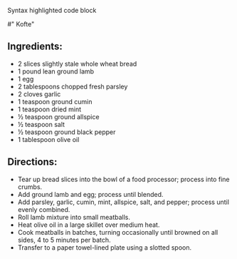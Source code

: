 Syntax highlighted code block


 #" Kofte"


## Ingredients:
- 2 slices slightly stale whole wheat bread
- 1 pound lean ground lamb
- 1 egg
- 2 tablespoons chopped fresh parsley
- 2 cloves garlic
- 1 teaspoon ground cumin
- 1 teaspoon dried mint
- ½ teaspoon ground allspice
- ½ teaspoon salt
- ½ teaspoon ground black pepper
- 1 tablespoon olive oil

## Directions:
- Tear up bread slices into the bowl of a food processor; process into fine crumbs. 
- Add ground lamb and egg; process until blended.
- Add parsley, garlic, cumin, mint, allspice, salt, and pepper; process until evenly combined.
- Roll lamb mixture into small meatballs.
- Heat olive oil in a large skillet over medium heat.
- Cook meatballs in batches, turning occasionally until browned on all sides, 4 to 5 minutes per batch.
- Transfer to a paper towel-lined plate using a slotted spoon.
